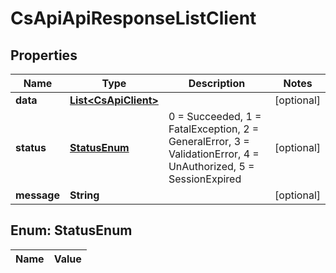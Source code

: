 
# CsApiApiResponseListClient

## Properties
Name | Type | Description | Notes
------------ | ------------- | ------------- | -------------
**data** | [**List&lt;CsApiClient&gt;**](CsApiClient.md) |  |  [optional]
**status** | [**StatusEnum**](#StatusEnum) | 0 &#x3D; Succeeded, 1 &#x3D; FatalException, 2 &#x3D; GeneralError, 3 &#x3D; ValidationError, 4 &#x3D; UnAuthorized, 5 &#x3D; SessionExpired |  [optional]
**message** | **String** |  |  [optional]


<a name="StatusEnum"></a>
## Enum: StatusEnum
Name | Value
---- | -----



